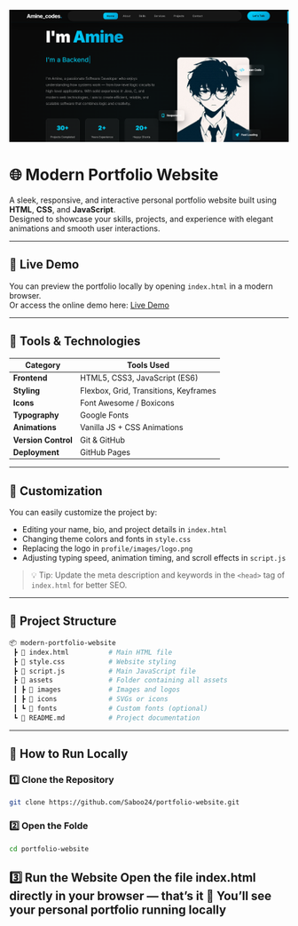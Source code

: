 ![Logo](protfile/images/pf.png)

# 🌐 Modern Portfolio Website

A sleek, responsive, and interactive personal portfolio website built using **HTML**, **CSS**, and **JavaScript**.  
Designed to showcase your skills, projects, and experience with elegant animations and smooth user interactions.

---

## 🔗 Live Demo
You can preview the portfolio locally by opening `index.html` in a modern browser.  
Or access the online demo here: [Live Demo](https://dazzling-daffodil-0180fd.netlify.app/)

---

## 🧰 Tools & Technologies
| Category | Tools Used |
|-----------|-------------|
| **Frontend** | HTML5, CSS3, JavaScript (ES6) |
| **Styling** | Flexbox, Grid, Transitions, Keyframes |
| **Icons** | Font Awesome / Boxicons |
| **Typography** | Google Fonts |
| **Animations** | Vanilla JS + CSS Animations |
| **Version Control** | Git & GitHub |
| **Deployment** | GitHub Pages |

---

## 🧠 Customization
You can easily customize the project by:
- Editing your name, bio, and project details in `index.html`
- Changing theme colors and fonts in `style.css`
- Replacing the logo in `profile/images/logo.png`
- Adjusting typing speed, animation timing, and scroll effects in `script.js`

> 💡 Tip: Update the meta description and keywords in the `<head>` tag of `index.html` for better SEO.

---

## 📂 Project Structure

```bash
📦 modern-portfolio-website
 ┣ 📜 index.html          # Main HTML file
 ┣ 📜 style.css           # Website styling
 ┣ 📜 script.js           # Main JavaScript file
 ┣ 📂 assets              # Folder containing all assets
 ┃ ┣ 📂 images            # Images and logos
 ┃ ┣ 📂 icons             # SVGs or icons
 ┃ ┗ 📂 fonts             # Custom fonts (optional)
 ┗ 📜 README.md           # Project documentation
```
---


## 🚀 How to Run Locally

### 1️⃣ Clone the Repository
```bash
git clone https://github.com/Saboo24/portfolio-website.git
```
### 2️⃣ Open the Folde
```bash
cd portfolio-website
```
3️⃣ Run the Website
Open the file index.html directly in your browser — that’s it 🎉
You’ll see your personal portfolio running locally
---


